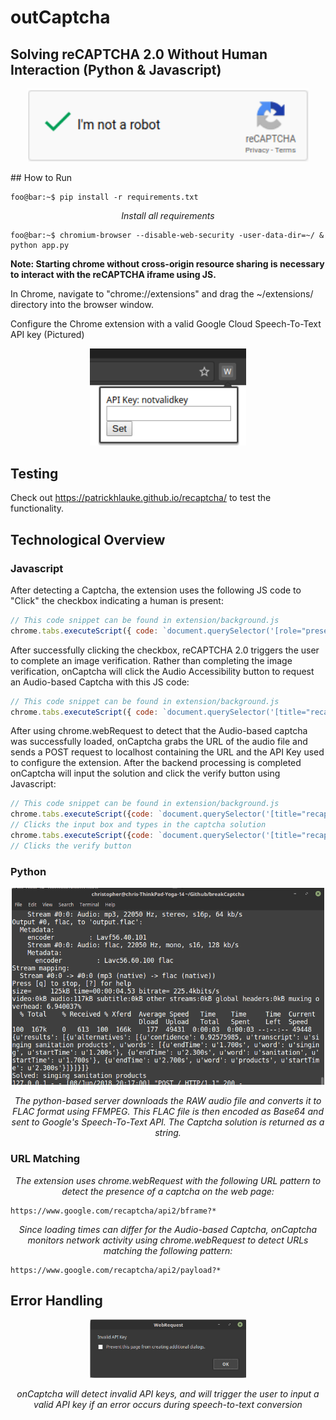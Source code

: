 # outCaptcha
## Solving reCAPTCHA 2.0 Without Human Interaction (Python & Javascript)
<p align="center"><i>
  <img src="src/solved.png" width="450"/>
</i></p>
## How to Run

```console
foo@bar:~$ pip install -r requirements.txt
```
<p align='center'><i>Install all requirements</i></p>

```console
foo@bar:~$ chromium-browser --disable-web-security -user-data-dir=~/ & python app.py
```

<b>Note: Starting chrome without cross-origin resource sharing is necessary to interact with the reCAPTCHA iframe using JS.</b>

In Chrome, navigate to "chrome://extensions" and drag the ~/extensions/ directory into the browser window.

Configure the Chrome extension with a valid Google Cloud Speech-To-Text API key (Pictured)

<p align="center"><i>
  <img src="src/keyInput.png" width="250"/>
</i></p>

## Testing

Check out https://patrickhlauke.github.io/recaptcha/ to test the functionality.

## Technological Overview

### Javascript

After detecting a Captcha, the extension uses the following JS code to "Click" the checkbox indicating a human is present:

```javascript
// This code snippet can be found in extension/background.js
chrome.tabs.executeScript({ code: `document.querySelector('[role="presentation"]').contentWindow.document.getElementById("recaptcha-anchor").click()` });
```

After successfully clicking the checkbox, reCAPTCHA 2.0 triggers the user to complete an image verification.  Rather than completing the image verification, onCaptcha will click the Audio Accessibility button to request an Audio-based Captcha with this JS code:

```javascript
// This code snippet can be found in extension/background.js
chrome.tabs.executeScript({ code: `document.querySelector('[title="recaptcha challenge"]').contentWindow.document.getElementById("recaptcha-audio-button").click()` });
```

After using chrome.webRequest to detect that the Audio-based captcha was successfully loaded, onCaptcha grabs the URL of the audio file and sends a POST request to localhost containing the URL and the API Key used to configure the extension.  After the backend processing is completed onCaptcha will input the solution and click the verify button using Javascript:

```javascript
// This code snippet can be found in extension/background.js
chrome.tabs.executeScript({code: `document.querySelector('[title="recaptcha challenge"]').contentWindow.document.getElementById('audio-response').value = "` + returnVal + '"'});
// Clicks the input box and types in the captcha solution
chrome.tabs.executeScript({code: `document.querySelector('[title="recaptcha challenge"]').contentWindow.document.getElementById("recaptcha-verify-button").click()` });
// Clicks the verify button
```

### Python

<p align="center"><i>
  <img src="src/output.png" width="500"/>
</i></p>
<p align="center"><i>The python-based server downloads the RAW audio file and converts it to FLAC format using FFMPEG.  This FLAC file is then encoded as Base64 and sent to Google's Speech-To-Text API.  The Captcha solution is returned as a string.</i></p>

### URL Matching

<p align="center"><i>The extension uses chrome.webRequest with the following URL pattern to detect the presence of a captcha on the web page:</i></p>

```
https://www.google.com/recaptcha/api2/bframe?*
```

<p align="center"><i>Since loading times can differ for the Audio-based Captcha, onCaptcha monitors network activity using chrome.webRequest to detect URLs matching the following pattern:</i></p>

```
https://www.google.com/recaptcha/api2/payload?*
```

## Error Handling

<p align="center"><i>
  <img src="src/invalidKey.png" width="250"/>
</i></p>
<p align="center"><i>onCaptcha will detect invalid API keys, and will trigger the user to input a valid API key if an error occurs during speech-to-text conversion</i></p>



